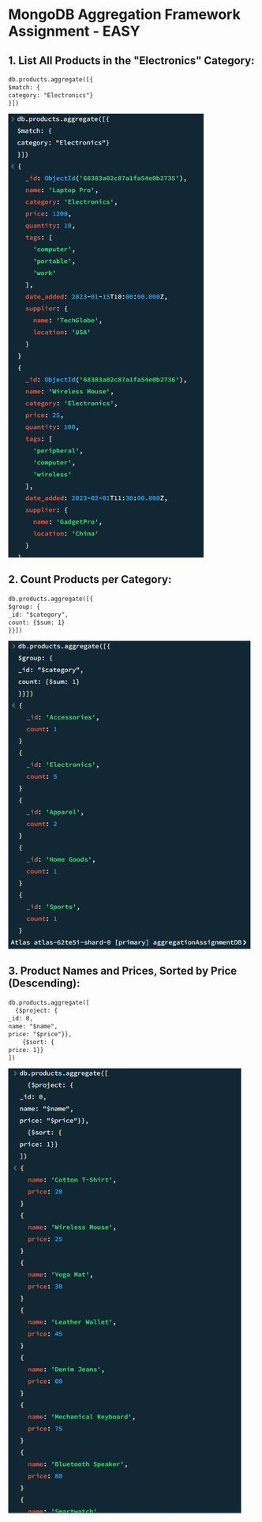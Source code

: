 # MongoDB Aggregation Framework Assignment - EASY

## 1. List All Products in the "Electronics" Category:

```
db.products.aggregate([{
$match: {
category: "Electronics"}
}])
```
![alt text](image-1.png)

## 2. Count Products per Category:
```
db.products.aggregate([{
$group: {
_id: "$category",
count: {$sum: 1}
}}])
```
![alt text](image.png)

## 3. Product Names and Prices, Sorted by Price (Descending):
```
db.products.aggregate([
  {$project: {
_id: 0,
name: "$name",
price: "$price"}},
	{$sort: {
price: 1}}
])
```
![alt text](image-2.png)